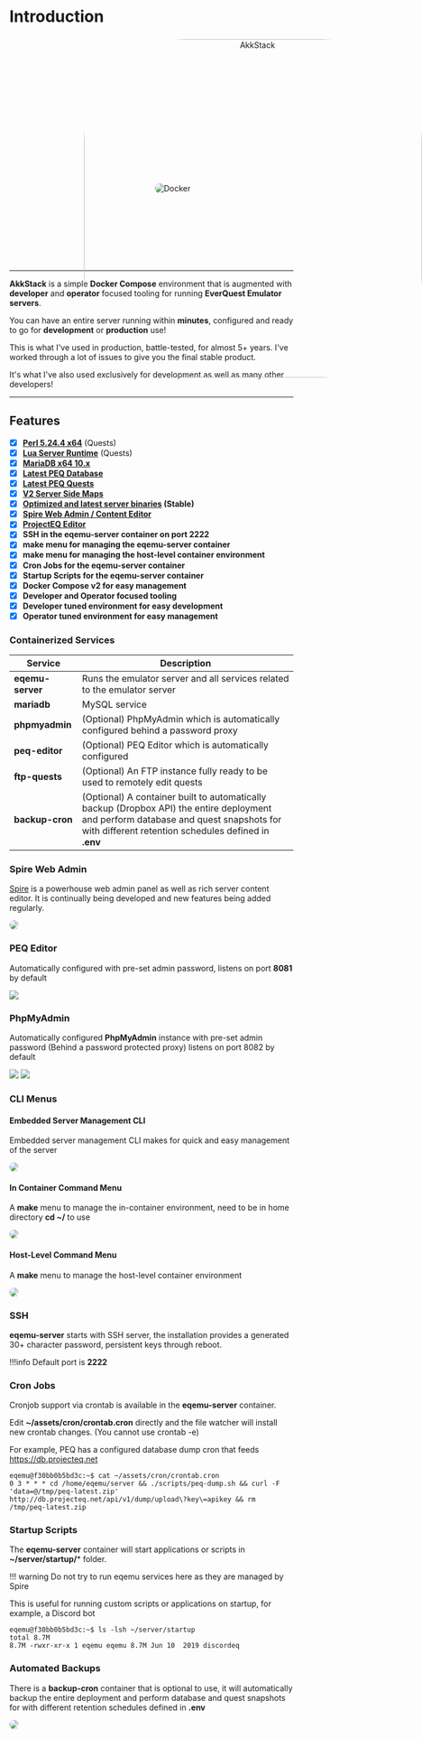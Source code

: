 # Introduction

<div style="text-align:center">
    <div style="width: 600px; height: 400px; position: relative; top: 0; left: 25%;">
        <img 
            style="position: absolute; top: 1%; left: 1%; border-radius: 180px"
            width="600" src="https://user-images.githubusercontent.com/3319450/87238998-55010c00-c3cf-11ea-8db5-3be25a868ac8.png" alt="AkkStack">
        <img 
            style="position: absolute; top: 260px; left: 22%; border-radius: 180px"
            src="https://encrypted-tbn0.gstatic.com/images?q=tbn:ANd9GcQtksTtU5AvlNwK2Iq4tctmy9aVU6t6U7iSsITW59EmzQ&s" alt="Docker">
    </div>
</div>


<hr>

**AkkStack** is a simple **Docker Compose** environment that is augmented with **developer** and **operator** focused
tooling for running **EverQuest Emulator servers**.

You can have an entire server running within **minutes**, configured and ready to go for **development** or **production** use!

This is what I've used in production, battle-tested, for almost 5+ years. I've worked through a lot of issues to give you
the final stable product.

It's what I've also used exclusively for development as well as many other developers!

<hr>

## Features

- [x] **[Perl 5.24.4 x64](https://strawberryperl.com/)** (Quests)
- [x] **[Lua Server Runtime](https://www.lua.org/about.html)** (Quests)
- [x] **[MariaDB x64 10.x](https://mariadb.org/)**
- [x] **[Latest PEQ Database](http://db.projecteq.net/)**
- [x] **[Latest PEQ Quests](https://github.com/ProjectEQ/projecteqquests)**
- [x] **[V2 Server Side Maps](https://github.com/Akkadius/eqemu-maps)**
- [x] **[Optimized and latest server binaries](https://github.com/EQEmu/Server/releases) (Stable)**
- [x] **[Spire Web Admin / Content Editor](https://github.com/akkadius/spire)**
- [x] **[ProjectEQ Editor](https://github.com/ProjectEQ/peqphpeditor)**
- [x] **SSH in the eqemu-server container on port 2222**
- [x] **make menu for managing the eqemu-server container**
- [x] **make menu for managing the host-level container environment**
- [x] **Cron Jobs for the eqemu-server container**
- [x] **Startup Scripts for the eqemu-server container**
- [x] **Docker Compose v2 for easy management**
- [x] **Developer and Operator focused tooling**
- [x] **Developer tuned environment for easy development**
- [x] **Operator tuned environment for easy management**

### Containerized Services

| **Service**      | **Description**                                                                                                                                                                              |
|------------------|----------------------------------------------------------------------------------------------------------------------------------------------------------------------------------------------|
| **eqemu-server** | Runs the emulator server and all services related to the emulator server                                                                                                                     |
| **mariadb**      | MySQL service                                                                                                                                                                                |
| **phpmyadmin**   | (Optional) PhpMyAdmin which is automatically configured behind a password proxy                                                                                                              |
| **peq-editor**   | (Optional) PEQ Editor which is automatically configured                                                                                                                                      |
| **ftp-quests**   | (Optional) An FTP instance fully ready to be used to remotely edit quests                                                                                                                    |
| **backup-cron**  | (Optional) A container built to automatically backup (Dropbox API) the entire deployment and perform database and quest snapshots for with different retention schedules defined in **.env** |

### Spire Web Admin

[Spire](https://github.com/akkadius/spire) is a powerhouse web admin panel as well as rich server content editor. It is continually being developed and new features being added regularly.

<img src="https://github.com/Akkadius/akk-stack/assets/3319450/caa916d6-349f-4f86-8a5f-c504a8b1e1ac" style="border-radius: 10px">

### PEQ Editor

Automatically configured with pre-set admin password, listens on port **8081** by default

<img src="https://user-images.githubusercontent.com/3319450/87240902-3dcc1980-c3e3-11ea-9d1e-746e217b4459.png">

### PhpMyAdmin

Automatically configured **PhpMyAdmin** instance with pre-set admin password (Behind a password protected proxy) listens on port 8082 by default

<img src="https://user-images.githubusercontent.com/3319450/87240916-63f1b980-c3e3-11ea-8dd8-93bca87f54ec.png">

<img src="https://user-images.githubusercontent.com/3319450/87240919-6f44e500-c3e3-11ea-8c56-6fe0e5ecef89.png">

### CLI Menus

#### Embedded Server Management CLI

Embedded server management CLI makes for quick and easy management of the server

<img src="https://user-images.githubusercontent.com/3319450/87240603-7c140980-c3e0-11ea-9e92-ce18edcfad29.gif" style="border-radius: 10px">

#### In Container Command Menu

A **make** menu to manage the in-container environment, need to be in home directory **cd ~/** to use

<img src="https://user-images.githubusercontent.com/3319450/87240694-779c2080-c3e1-11ea-8330-26d8add10e5f.gif" style="border-radius: 10px">

#### Host-Level Command Menu

A **make** menu to manage the host-level container environment

<img src="https://user-images.githubusercontent.com/3319450/87240726-bfbb4300-c3e1-11ea-80ac-e53bfa3386f4.gif" style="border-radius: 10px">

### SSH

**eqemu-server** starts with SSH server, the installation provides a generated 30+ character password, persistent keys through reboot. 

!!!info 
    Default port is **2222**

### Cron Jobs

Cronjob support via crontab is available in the **eqemu-server** container. 

Edit **~/assets/cron/crontab.cron** directly and the file watcher will install new crontab changes. (You cannot use crontab -e)

For example, PEQ has a configured database dump cron that feeds https://db.projecteq.net

```
eqemu@f30bb0b5bd3c:~$ cat ~/assets/cron/crontab.cron 
0 3 * * * cd /home/eqemu/server && ./scripts/peq-dump.sh && curl -F 'data=@/tmp/peq-latest.zip' http://db.projecteq.net/api/v1/dump/upload\?key\=apikey && rm /tmp/peq-latest.zip
```

### Startup Scripts

The **eqemu-server** container will start applications or scripts in **~/server/startup/*** folder. 

!!! warning 
    Do not try to run eqemu services here as they are managed by Spire

This is useful for running custom scripts or applications on startup, for example, a Discord bot

```
eqemu@f30bb0b5bd3c:~$ ls -lsh ~/server/startup
total 8.7M
8.7M -rwxr-xr-x 1 eqemu eqemu 8.7M Jun 10  2019 discordeq
```

### Automated Backups

There is a **backup-cron** container that is optional to use, it will automatically backup the entire deployment and perform database and quest snapshots for with different retention schedules defined in **.env**

<img src="https://github.com/Akkadius/akk-stack/assets/3319450/4f2240cb-4e5a-4433-b7dc-1f22a7b8a40b" style="border-radius: 10px">
